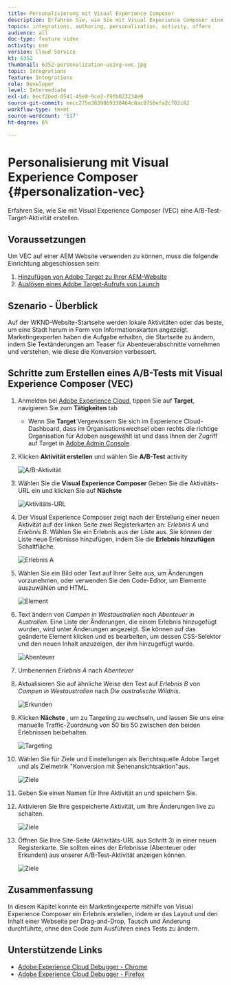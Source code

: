 ```yaml
---
title: Personalisierung mit Visual Experience Composer
description: Erfahren Sie, wie Sie mit Visual Experience Composer eine Adobe Target-Aktivität erstellen.
topics: integrations, authoring, personalization, activity, offers
audience: all
doc-type: feature video
activity: use
version: Cloud Service
kt: 6352
thumbnail: 6352-personalization-using-vec.jpg
topic: Integrations
feature: Integrations
role: Developer
level: Intermediate
exl-id: becf2bed-0541-45e8-9ce2-f9fb023234e0
source-git-commit: eecc275e38390b9330464c8ac0750efa2c702c82
workflow-type: tm+mt
source-wordcount: '517'
ht-degree: 6%

---
```


# Personalisierung mit Visual Experience Composer {#personalization-vec}

Erfahren Sie, wie Sie mit Visual Experience Composer (VEC) eine A/B-Test-Target-Aktivität erstellen.

## Voraussetzungen

Um VEC auf einer AEM Website verwenden zu können, muss die folgende Einrichtung abgeschlossen sein:

1. [Hinzufügen von Adobe Target zu Ihrer AEM-Website](./add-target-launch-extension.md)
1. [Auslösen eines Adobe Target-Aufrufs von Launch](./load-and-fire-target.md)

## Szenario - Überblick

Auf der WKND-Website-Startseite werden lokale Aktivitäten oder das beste, um eine Stadt herum in Form von Informationskarten angezeigt. Marketingexperten haben die Aufgabe erhalten, die Startseite zu ändern, indem Sie Textänderungen am Teaser für Abenteuerabschnitte vornehmen und verstehen, wie diese die Konversion verbessert.

## Schritte zum Erstellen eines A/B-Tests mit Visual Experience Composer (VEC)

1. Anmelden bei [Adobe Experience Cloud](https://experience.adobe.com/), tippen Sie auf __Target__, navigieren Sie zum __Tätigkeiten__ tab

   + Wenn Sie __Target__ Vergewissern Sie sich im Experience Cloud-Dashboard, dass im Organisationswechsel oben rechts die richtige Organisation für Adoben ausgewählt ist und dass Ihnen der Zugriff auf Target in [Adobe Admin Console](https://adminconsole.adobe.com/).

1. Klicken **Aktivität erstellen** und wählen Sie **A/B-Test** activity

   ![A/B-Aktivität](assets/ab-target-activity.png)

1. Wählen Sie die **Visual Experience Composer** Geben Sie die Aktivitäts-URL ein und klicken Sie auf **Nächste**

   ![Aktivitäts-URL](assets/ab-test-url.png)

1. Der Visual Experience Composer zeigt nach der Erstellung einer neuen Aktivität auf der linken Seite zwei Registerkarten an: *Erlebnis A* und *Erlebnis B*. Wählen Sie ein Erlebnis aus der Liste aus. Sie können der Liste neue Erlebnisse hinzufügen, indem Sie die **Erlebnis hinzufügen** Schaltfläche.

   ![Erlebnis A](assets/experience.png)

1. Wählen Sie ein Bild oder Text auf Ihrer Seite aus, um Änderungen vorzunehmen, oder verwenden Sie den Code-Editor, um Elemente auszuwählen und HTML.

   ![Element](assets/select-element.png)

1. Text ändern von *Campen in Westaustralien* nach *Abenteuer in Australien*. Eine Liste der Änderungen, die einem Erlebnis hinzugefügt wurden, wird unter Änderungen angezeigt. Sie können auf das geänderte Element klicken und es bearbeiten, um dessen CSS-Selektor und den neuen Inhalt anzuzeigen, der ihm hinzugefügt wurde.

   ![Abenteuer](assets/adventures.png)

1. Umbenennen *Erlebnis A* nach *Abenteuer*
1. Aktualisieren Sie auf ähnliche Weise den Text auf *Erlebnis B* von *Campen in Westaustralien* nach *Die australische Wildnis*.

   ![Erkunden](assets/explore.png)

1. Klicken **Nächste** , um zu Targeting zu wechseln, und lassen Sie uns eine manuelle Traffic-Zuordnung von 50 bis 50 zwischen den beiden Erlebnissen beibehalten.

   ![Targeting](assets/targeting.png)

1. Wählen Sie für Ziele und Einstellungen als Berichtsquelle Adobe Target und als Zielmetrik &quot;Konversion mit Seitenansichtsaktion&quot;aus.

   ![Ziele](assets/goals.png)

1. Geben Sie einen Namen für Ihre Aktivität an und speichern Sie.
1. Aktivieren Sie Ihre gespeicherte Aktivität, um Ihre Änderungen live zu schalten.

   ![Ziele](assets/activate.png)

1. Öffnen Sie Ihre Site-Seite (Aktivitäts-URL aus Schritt 3) in einer neuen Registerkarte. Sie sollten eines der Erlebnisse (Abenteuer oder Erkunden) aus unserer A/B-Test-Aktivität anzeigen können.

   ![Ziele](assets/publish.png)

## Zusammenfassung

In diesem Kapitel konnte ein Marketingexperte mithilfe von Visual Experience Composer ein Erlebnis erstellen, indem er das Layout und den Inhalt einer Webseite per Drag-and-Drop, Tausch und Änderung durchführte, ohne den Code zum Ausführen eines Tests zu ändern.

## Unterstützende Links

+ [Adobe Experience Cloud Debugger - Chrome](https://chrome.google.com/webstore/detail/adobe-experience-cloud-de/ocdmogmohccmeicdhlhhgepeaijenapj)
+ [Adobe Experience Cloud Debugger - Firefox](https://addons.mozilla.org/en-US/firefox/addon/adobe-experience-platform-dbg/)
